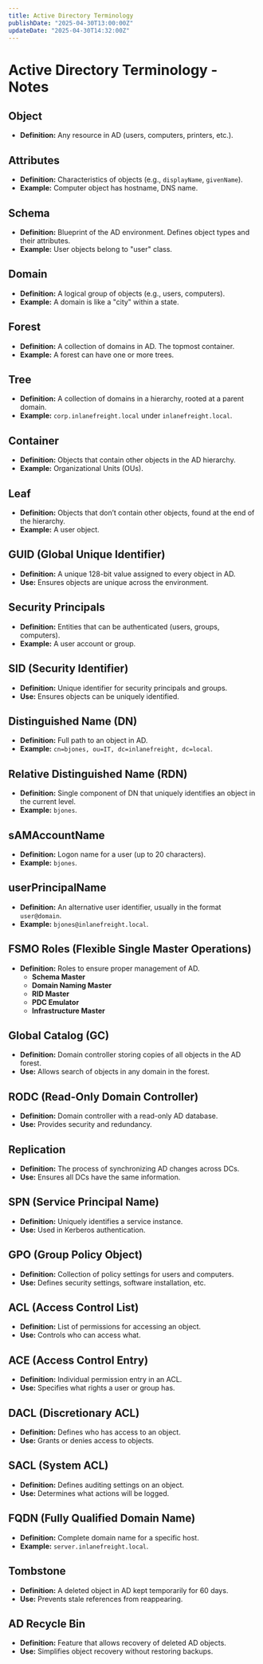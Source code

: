 ```yaml
---
title: Active Directory Terminology
publishDate: "2025-04-30T13:00:00Z"
updateDate: "2025-04-30T14:32:00Z"
---
```

# Active Directory Terminology - Notes

## Object
- **Definition:** Any resource in AD (users, computers, printers, etc.).

## Attributes
- **Definition:** Characteristics of objects (e.g., `displayName`, `givenName`).
- **Example:** Computer object has hostname, DNS name.

## Schema
- **Definition:** Blueprint of the AD environment. Defines object types and their attributes.
- **Example:** User objects belong to "user" class.

## Domain
- **Definition:** A logical group of objects (e.g., users, computers).
- **Example:** A domain is like a "city" within a state.

## Forest
- **Definition:** A collection of domains in AD. The topmost container.
- **Example:** A forest can have one or more trees.

## Tree
- **Definition:** A collection of domains in a hierarchy, rooted at a parent domain.
- **Example:** `corp.inlanefreight.local` under `inlanefreight.local`.

## Container
- **Definition:** Objects that contain other objects in the AD hierarchy.
- **Example:** Organizational Units (OUs).

## Leaf
- **Definition:** Objects that don’t contain other objects, found at the end of the hierarchy.
- **Example:** A user object.

## GUID (Global Unique Identifier)
- **Definition:** A unique 128-bit value assigned to every object in AD.
- **Use:** Ensures objects are unique across the environment.

## Security Principals
- **Definition:** Entities that can be authenticated (users, groups, computers).
- **Example:** A user account or group.

## SID (Security Identifier)
- **Definition:** Unique identifier for security principals and groups.
- **Use:** Ensures objects can be uniquely identified.

## Distinguished Name (DN)
- **Definition:** Full path to an object in AD.
- **Example:** `cn=bjones, ou=IT, dc=inlanefreight, dc=local`.

## Relative Distinguished Name (RDN)
- **Definition:** Single component of DN that uniquely identifies an object in the current level.
- **Example:** `bjones`.

## sAMAccountName
- **Definition:** Logon name for a user (up to 20 characters).
- **Example:** `bjones`.

## userPrincipalName
- **Definition:** An alternative user identifier, usually in the format `user@domain`.
- **Example:** `bjones@inlanefreight.local`.

## FSMO Roles (Flexible Single Master Operations)
- **Definition:** Roles to ensure proper management of AD.
  - **Schema Master**
  - **Domain Naming Master**
  - **RID Master**
  - **PDC Emulator**
  - **Infrastructure Master**

## Global Catalog (GC)
- **Definition:** Domain controller storing copies of all objects in the AD forest.
- **Use:** Allows search of objects in any domain in the forest.

## RODC (Read-Only Domain Controller)
- **Definition:** Domain controller with a read-only AD database.
- **Use:** Provides security and redundancy.

## Replication
- **Definition:** The process of synchronizing AD changes across DCs.
- **Use:** Ensures all DCs have the same information.

## SPN (Service Principal Name)
- **Definition:** Uniquely identifies a service instance.
- **Use:** Used in Kerberos authentication.

## GPO (Group Policy Object)
- **Definition:** Collection of policy settings for users and computers.
- **Use:** Defines security settings, software installation, etc.

## ACL (Access Control List)
- **Definition:** List of permissions for accessing an object.
- **Use:** Controls who can access what.

## ACE (Access Control Entry)
- **Definition:** Individual permission entry in an ACL.
- **Use:** Specifies what rights a user or group has.

## DACL (Discretionary ACL)
- **Definition:** Defines who has access to an object.
- **Use:** Grants or denies access to objects.

## SACL (System ACL)
- **Definition:** Defines auditing settings on an object.
- **Use:** Determines what actions will be logged.

## FQDN (Fully Qualified Domain Name)
- **Definition:** Complete domain name for a specific host.
- **Example:** `server.inlanefreight.local`.

## Tombstone
- **Definition:** A deleted object in AD kept temporarily for 60 days.
- **Use:** Prevents stale references from reappearing.

## AD Recycle Bin
- **Definition:** Feature that allows recovery of deleted AD objects.
- **Use:** Simplifies object recovery without restoring backups.

